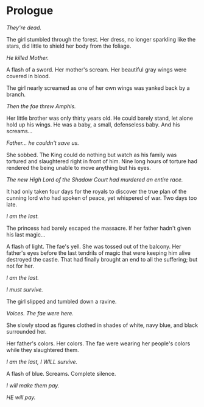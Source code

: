 # Prologue

_They're dead._

The girl stumbled through the forest. Her dress, no longer sparkling like the stars, did little to shield her body from the foliage.

_He killed Mother._

A flash of a sword. Her mother's scream. Her beautiful gray wings were covered in blood.

The girl nearly screamed as one of her own wings was yanked back by a branch.

_Then the fae threw Amphis._

Her little brother was only thirty years old. He could barely stand, let alone hold up his wings. He was a baby, a small, defenseless baby. And his screams...

_Father... he couldn't save us._

She sobbed. The King could do nothing but watch as his family was tortured and slaughtered right in front of him. Nine long hours of torture had rendered the being unable to move anything but his eyes.

_The new High Lord of the Shadow Court had murdered an entire race._

It had only taken four days for the royals to discover the true plan of the cunning lord who had spoken of peace, yet whispered of war. Two days too late.

_I am the last._

The princess had barely escaped the massacre. If her father hadn't given his last magic...

A flash of light. The fae's yell. She was tossed out of the balcony. Her father's eyes before the last tendrils of magic that were keeping him alive destroyed the castle. That had finally brought an end to all the suffering; but not for her.

_I am the last._

_I must survive._

The girl slipped and tumbled down a ravine.

_Voices. The fae were here._

She slowly stood as figures clothed in shades of white, navy blue, and black surrounded her.

Her father's colors. Her colors. The fae were wearing her people's colors while they slaughtered them.

_I am the last, I WILL survive._

A flash of blue. Screams. Complete silence.

_I will make them pay._

_HE will pay._
